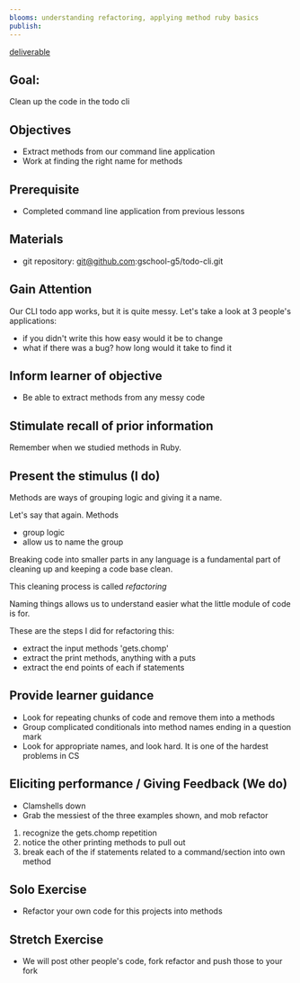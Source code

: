 ```yaml
---
blooms: understanding refactoring, applying method ruby basics
publish:
---
```


[deliverable](deliverable)

## Goal:
Clean up the code in the todo cli

## Objectives
* Extract methods from our command line application
* Work at finding the right name for methods

## Prerequisite
* Completed command line application from previous lessons

## Materials
* git repository: git@github.com:gschool-g5/todo-cli.git

## Gain Attention
Our CLI todo app works, but it is quite messy.
Let's take a look at 3 people's applications:
  * if you didn't write this how easy would it be to change
  * what if there was a bug? how long would it take to find it

## Inform learner of objective
* Be able to extract methods from any messy code

## Stimulate recall of prior information
Remember when we studied methods in Ruby.

## Present the stimulus (I do)

Methods are ways of grouping logic and giving it a name.

Let's say that again. Methods
  * group logic
  * allow us to name the group

Breaking code into smaller parts in any language is a fundamental
part of cleaning up and keeping a code base clean.

This cleaning process is called *refactoring*

Naming things allows us to understand easier what the little module of code is for.

These are the steps I did for refactoring this:
* extract the input methods 'gets.chomp'
* extract the print methods, anything with a puts
* extract the end points of each if statements

## Provide learner guidance
* Look for repeating chunks of code and remove them into a methods
* Group complicated conditionals into method names ending in a question mark
* Look for appropriate names, and look hard. It is one of the hardest problems in CS

## Eliciting performance / Giving Feedback (We do)

* Clamshells down
* Grab the messiest of the three examples shown, and mob refactor

1. recognize the gets.chomp repetition
2. notice the other printing methods to pull out
3. break each of the if statements related to a command/section into own method

## Solo Exercise
* Refactor your own code for this projects into methods

## Stretch Exercise
* We will post other people's code, fork refactor and push those to your fork
